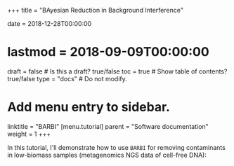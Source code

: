 +++
title = "BAyesian Reduction in Background Interference"

date = 2018-12-28T00:00:00
# lastmod = 2018-09-09T00:00:00

draft = false  # Is this a draft? true/false
toc = true  # Show table of contents? true/false
type = "docs"  # Do not modify.

# Add menu entry to sidebar.
linktitle = "BARBI"
[menu.tutorial]
  parent = "Software documentation"
  weight = 1
+++

In this tutorial, I'll demonstrate how to use `BARBI` for removing contaminants in low-biomass samples (metagenomics NGS data of cell-free DNA):



